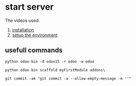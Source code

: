 # start server

The videos used:

1. [installation](https://youtu.be/eD12tbz6BC4)
2. [setup the environment](https://youtu.be/LS8tdWoiOQQ)


## usefull commands

`python odoo-bin -d odoo15 -r odoo -w odoo`

`python odoo-bin scaffold myFirstModule addons\`

`git commit -am "git commit -a --allow-empty-message -m ''"`

